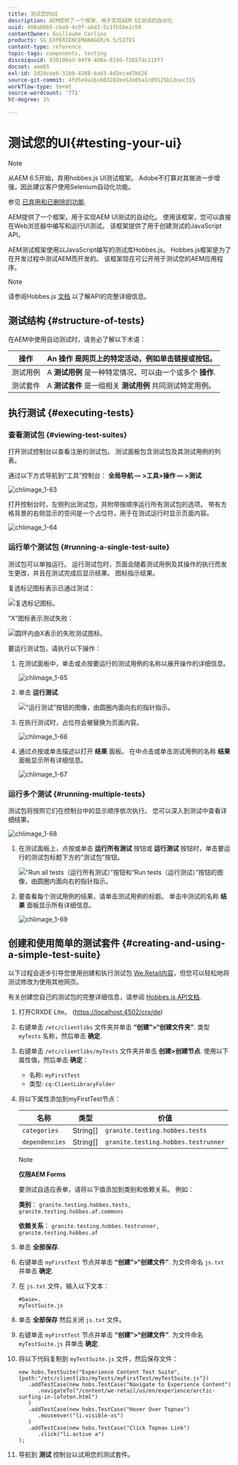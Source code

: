 ```yaml
---
title: 测试您的UI
description: AEM提供了一个框架，用于实现AEM UI测试的自动化
uuid: 408a60b5-cba9-4c9f-abd3-5c1fb5be1c50
contentOwner: Guillaume Carlino
products: SG_EXPERIENCEMANAGER/6.5/SITES
content-type: reference
topic-tags: components, testing
discoiquuid: 938100ad-94f9-408a-819d-72657dc115f7
docset: aem65
exl-id: 2d28cee6-31b0-4288-bad3-4d2ecad7b626
source-git-commit: 4fd5e9a1bc603202ee52e85a1c09125b13cec315
workflow-type: tm+mt
source-wordcount: '771'
ht-degree: 1%

---
```


# 测试您的UI{#testing-your-ui}

>[!NOTE]
>
>从AEM 6.5开始，弃用hobbes.js UI测试框架。 Adobe不打算对其做进一步增强，因此建议客户使用Selenium自动化功能。
>
>参见 [已弃用和已删除的功能](/help/release-notes/deprecated-removed-features.md).

AEM提供了一个框架，用于实现AEM UI测试的自动化。 使用该框架，您可以直接在Web浏览器中编写和运行UI测试。 该框架提供了用于创建测试的JavaScript API。

AEM测试框架使用以JavaScript编写的测试库Hobbes.js。 Hobbes.js框架是为了在开发过程中测试AEM而开发的。 该框架现在可公开用于测试您的AEM应用程序。

>[!NOTE]
>
>请参阅Hobbes.js [文档](https://developer.adobe.com/experience-manager/reference-materials/6-5/test-api/index.html) 以了解API的完整详细信息。

## 测试结构 {#structure-of-tests}

在AEM中使用自动测试时，请务必了解以下术语：

| 操作 | An **操作** 是网页上的特定活动，例如单击链接或按钮。 |
|---|---|
| 测试用例 | A **测试用例** 是一种特定情况，可以由一个或多个 **操作**. |
| 测试套件 | A **测试套件** 是一组相关 **测试用例** 共同测试特定用例。 |

## 执行测试 {#executing-tests}

### 查看测试包 {#viewing-test-suites}

打开测试控制台以查看注册的测试包。 测试面板包含测试包及其测试用例的列表。

通过以下方式导航到“工具”控制台： **全局导航 — >工具>操作 — >测试**.

![chlimage_1-63](assets/chlimage_1-63.png)

打开控制台时，左侧列出测试包，并附带按顺序运行所有测试包的选项。 带有方格背景的右侧显示的空间是一个占位符，用于在测试运行时显示页面内容。

![chlimage_1-64](assets/chlimage_1-64.png)

### 运行单个测试包 {#running-a-single-test-suite}

测试包可以单独运行。 运行测试包时，页面会随着测试用例及其操作的执行而发生更改，并且在测试完成后显示结果。 图标指示结果。

复选标记图标表示已通过测试：

![复选标记图标。](do-not-localize/chlimage_1-2.png)

“X”图标表示测试失败：

![圆环内由X表示的失败测试图标。](do-not-localize/chlimage_1-3.png)

要运行测试包，请执行以下操作：

1. 在测试面板中，单击或点按要运行的测试用例的名称以展开操作的详细信息。

   ![chlimage_1-65](assets/chlimage_1-65.png)

1. 单击 **运行测试**.

   ![“运行测试”按钮的图像，由圆圈内面向右的指针指示。](do-not-localize/chlimage_1-4.png)

1. 在执行测试时，占位符会被替换为页面内容。

   ![chlimage_1-66](assets/chlimage_1-66.png)

1. 通过点按或单击描述以打开 **结果** 面板。 在中点击或单击测试用例的名称 **结果** 面板显示所有详细信息。

   ![chlimage_1-67](assets/chlimage_1-67.png)

### 运行多个测试 {#running-multiple-tests}

测试包将按照它们在控制台中的显示顺序依次执行。 您可以深入到测试中查看详细结果。

![chlimage_1-68](assets/chlimage_1-68.png)

1. 在测试面板上，点按或单击 **运行所有测试** 按钮或 **运行测试** 按钮时，单击要运行的测试包标题下方的“测试包”按钮。

   ![“Run all tests（运行所有测试）”按钮和“Run tests（运行测试）”按钮的图像，由圆圈内面向右的指针指示。](do-not-localize/chlimage_1-5.png)

1. 要查看每个测试用例的结果，请单击测试用例的标题。 单击中测试的名称 **结果** 面板显示所有详细信息。

   ![chlimage_1-69](assets/chlimage_1-69.png)

## 创建和使用简单的测试套件 {#creating-and-using-a-simple-test-suite}

以下过程会逐步引导您使用创建和执行测试包 [We.Retail内容](/help/sites-developing/we-retail.md)，但您可以轻松地将测试修改为使用其他网页。

有关创建您自己的测试包的完整详细信息，请参阅 [Hobbes.js API文档](https://developer.adobe.com/experience-manager/reference-materials/6-5/test-api/index.html).

1. 打开CRXDE Lite。 ([https://localhost:4502/crx/de](https://localhost:4502/crx/de))
1. 右键单击 `/etc/clientlibs` 文件夹并单击 **“创建”>“创建文件夹”**. 类型 `myTests` 名称，然后单击 **确定**.
1. 右键单击 `/etc/clientlibs/myTests` 文件夹并单击 **创建>创建节点**. 使用以下属性值，然后单击 **确定**：

   * 名称: `myFirstTest`
   * 类型: `cq:ClientLibraryFolder`

1. 将以下属性添加到myFirstTest节点：

   | 名称 | 类型 | 价值 |
   |---|---|---|
   | `categories` | String[] | `granite.testing.hobbes.tests` |
   | `dependencies` | String[] | `granite.testing.hobbes.testrunner` |

   >[!NOTE]
   >
   >**仅限AEM Forms**
   >
   >
   >要测试自适应表单，请将以下值添加到类别和依赖关系。 例如：
   >
   >
   >**类别**： `granite.testing.hobbes.tests, granite.testing.hobbes.af.commons`
   >
   >
   >**依赖关系**： `granite.testing.hobbes.testrunner, granite.testing.hobbes.af`

1. 单击 **全部保存**.
1. 右键单击 `myFirstTest` 节点并单击 **“创建”>“创建文件”**. 为文件命名 `js.txt` 并单击 **确定**.
1. 在 `js.txt` 文件，输入以下文本：

   ```
   #base=.
   myTestSuite.js
   ```

1. 单击 **全部保存** 然后关闭 `js.txt` 文件。
1. 右键单击 `myFirstTest` 节点并单击 **“创建”>“创建文件”**. 为文件命名 `myTestSuite.js` 并单击 **确定**.
1. 将以下代码复制到 `myTestSuite.js` 文件，然后保存文件：

   ```
   new hobs.TestSuite("Experience Content Test Suite", {path:"/etc/clientlibs/myTests/myFirstTest/myTestSuite.js"})
      .addTestCase(new hobs.TestCase("Navigate to Experience Content")
         .navigateTo("/content/we-retail/us/en/experience/arctic-surfing-in-lofoten.html")
      )
      .addTestCase(new hobs.TestCase("Hover Over Topnav")
         .mouseover("li.visible-xs")
      )
      .addTestCase(new hobs.TestCase("Click Topnav Link")
         .click("li.active a")
   );
   ```

1. 导航到 **测试** 控制台以试用您的测试套件。
